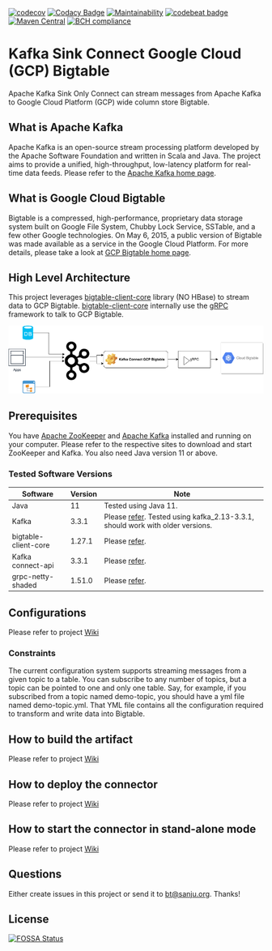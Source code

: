 [![codecov](https://codecov.io/gh/sanjuthomas/kafka-connect-gcp-bigtable/branch/master/graph/badge.svg)](https://codecov.io/gh/sanjuthomas/kafka-connect-gcp-bigtable)
[![Codacy Badge](https://api.codacy.com/project/badge/Grade/ce37564e2e4842ae8b08038f53a5be05)](https://www.codacy.com/manual/sanjuthomas/kafka-connect-gcp-bigtable?utm_source=github.com&amp;utm_medium=referral&amp;utm_content=sanjuthomas/kafka-connect-gcp-bigtable&amp;utm_campaign=Badge_Grade)
[![Maintainability](https://api.codeclimate.com/v1/badges/a1ebe21fb92d3e38d599/maintainability)](https://codeclimate.com/github/sanjuthomas/kafka-connect-gcp-bigtable/maintainability)
[![codebeat badge](https://codebeat.co/badges/5f9a8323-7e30-48e4-8fee-c1ae4fd88331)](https://codebeat.co/projects/github-com-sanjuthomas-kafka-connect-gcp-bigtable-master)
[![Maven Central](https://maven-badges.herokuapp.com/maven-central/com.sanjuthomas/kafka-connect-gcp-bigtable/badge.svg)](https://maven-badges.herokuapp.com/maven-central/com.sanjuthomas/kafka-connect-gcp-bigtable)
[![BCH compliance](https://bettercodehub.com/edge/badge/sanjuthomas/kafka-connect-gcp-bigtable?branch=master)](https://bettercodehub.com/)

# Kafka Sink Connect Google Cloud (GCP) Bigtable

Apache Kafka Sink Only Connect can stream messages from Apache Kafka to Google Cloud Platform (GCP) wide column store Bigtable.

## What is Apache Kafka

Apache Kafka is an open-source stream processing platform developed by the Apache Software Foundation and written in Scala and Java. The project aims to provide a unified, high-throughput, low-latency platform for real-time data feeds. Please refer to the [Apache Kafka home page](https://kafka.apache.org/).

## What is Google Cloud Bigtable

Bigtable is a compressed, high-performance, proprietary data storage system built on Google File System, Chubby Lock Service, SSTable, and a few other Google technologies. On May 6, 2015, a public version of Bigtable was made available as a service in the Google Cloud Platform. For more details, please take a look at [GCP Bigtable home page](https://cloud.google.com/bigtable/).

## High Level Architecture

This project leverages [bigtable-client-core](https://mvnrepository.com/artifact/com.google.cloud.bigtable/bigtable-client-core) library (NO HBase) to stream data to GCP Bigtable. [bigtable-client-core](https://mvnrepository.com/artifact/com.google.cloud.bigtable/bigtable-client-core) internally use the [gRPC](https://grpc.io/) framework to talk to GCP Bigtable.

![Kafka Connect GCP Bigtable](kafka-connect-bigtable.png)

## Prerequisites

You have [Apache ZooKeeper](https://zookeeper.apache.org) and [Apache Kafka](https://kafka.apache.org) installed and running on your computer. Please refer to the respective sites to download and start ZooKeeper and Kafka. You also need Java version 11 or above.

### Tested Software Versions

| Software      | Version       |  Note                                 |         
| ------------- |---------------| ------------------------------------- |
| Java          | 11            | Tested using Java 11. |
| Kafka         | 3.3.1         | Please [refer](https://kafka.apache.org/downloads). Tested using kafka_2.13-3.3.1, should work with older versions. | 
| bigtable-client-core | 1.27.1 | Please [refer](https://mvnrepository.com/artifact/com.google.cloud.bigtable/bigtable-client-core/1.27.1). |
| Kafka connect-api | 3.3.1     | Please [refer](https://mvnrepository.com/artifact/org.apache.kafka/connect-api/3.3.1). |
| grpc-netty-shaded | 1.51.0    | Please [refer](https://mvnrepository.com/artifact/io.grpc/grpc-netty-shaded/1.51.0). |

## Configurations

Please refer to project [Wiki](https://github.com/sanjuthomas/kafka-connect-gcp-bigtable/wiki/Kafka-Connect-GCP-Bigtable-sink-configurations)
						 	 
### Constraints

The current configuration system supports streaming messages from a given topic to a table. You can subscribe to any number of topics, but a topic can be pointed to one and only one table. Say, for example, if you subscribed from a topic named demo-topic, you should have a yml file named demo-topic.yml. That YML file contains all the configuration required to transform and write data into Bigtable.										

## How to build the artifact

Please refer to project [Wiki](https://github.com/sanjuthomas/kafka-connect-gcp-bigtable/wiki/How-to-build-the-Kafka-Connect-GCP-Bigtable%3F)

## How to deploy the connector

Please refer to project [Wiki](https://github.com/sanjuthomas/kafka-connect-gcp-bigtable/wiki/How-to-deploy-the-Kafka-Connect-GCP-Bigtable-and-verify-the-deployment%3F)

## How to start the connector in stand-alone mode

Please refer to project [Wiki](https://github.com/sanjuthomas/kafka-connect-gcp-bigtable/wiki/How-to-start-the-Kafka-Sink-Connect-GCP-Bigtable%3F)

## Questions

Either create issues in this project or send it to bt@sanju.org. Thanks!

## License
[![FOSSA Status](https://app.fossa.io/api/projects/git%2Bgithub.com%2Fsanjuthomas%2Fkafka-connect-gcp-bigtable.svg?type=large)](https://app.fossa.io/projects/git%2Bgithub.com%2Fsanjuthomas%2Fkafka-connect-gcp-bigtable?ref=badge_large)

